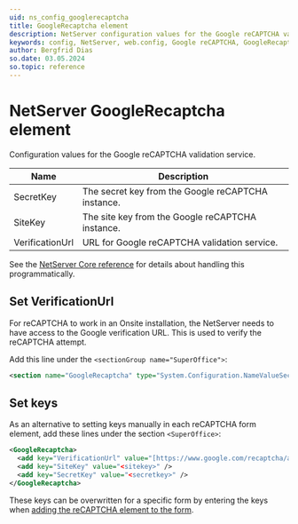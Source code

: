 ```yaml
---
uid: ns_config_googlerecaptcha
title: GoogleRecaptcha element
description: NetServer configuration values for the Google reCAPTCHA validation service.
keywords: config, NetServer, web.config, Google reCAPTCHA, GoogleRecaptcha, SecretKey, SiteKey, VerificationUrl
author: Bergfrid Dias
so.date: 03.05.2024
so.topic: reference
---
```


# NetServer GoogleRecaptcha element

Configuration values for the Google reCAPTCHA validation service.

| Name | Description |
|---|---|
| SecretKey | The secret key from the Google reCAPTCHA instance. |
| SiteKey | The site key from the Google reCAPTCHA instance. |
| VerificationUrl | URL for Google reCAPTCHA validation service. |

See the [NetServer Core reference][1] for details about handling this programmatically.

## Set VerificationUrl

For reCAPTCHA to work in an Onsite installation, the NetServer needs to have access to the Google verification URL. This is used to verify the reCAPTCHA attempt.

Add this line under the `<sectionGroup name="SuperOffice">`:

```xml
<section name="GoogleRecaptcha" type="System.Configuration.NameValueSectionHandler, System, Version=1.0.5000.0, Culture=neutral, PublicKeyToken=b77a5c561934e089" />
```

## Set keys

As an alternative to setting keys manually in each reCAPTCHA form element, add these lines under the section `<SuperOffice>`:

```xml
<GoogleRecaptcha>
  <add key="VerificationUrl" value="[https://www.google.com/recaptcha/api/siteverify](https://www.google.com/recaptcha/api/siteverify)" />
  <add key="SiteKey" value="<sitekey>" />
  <add key="SecretKey" value="<secretkey>" />
</GoogleRecaptcha>
```

These keys can be overwritten for a specific form by entering the keys when [adding the reCAPTCHA element to the form][2].

<!-- Referenced links -->
[1]: <xref:SuperOffice.Configuration.ConfigFile.GoogleRecaptcha>
[2]: ../../marketing/forms/learn/recaptcha.md
